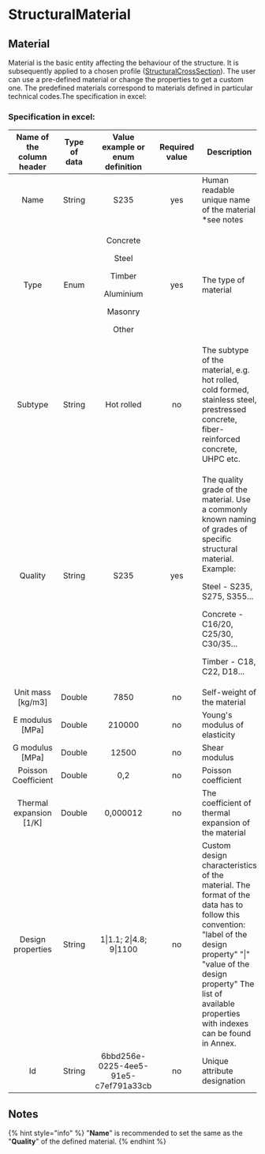 # StructuralMaterial

## Material

Material is the basic entity affecting the behaviour of the structure. It is subsequently applied to a chosen profile ([StructuralCrossSection](structuralcrosssection.md)). The user can use a pre-defined material or change the properties to get a custom one. The predefined materials correspond to materials defined in particular technical codes.The specification in excel:

### Specification in excel:

| **Name of the column header** | **Type of data** |                                          **Value example or enum definition**                                         | **Required value** | **Description**                                                                                                                                                                                                                              |
| :---------------------------: | :--------------: | :-------------------------------------------------------------------------------------------------------------------: | :----------------: | -------------------------------------------------------------------------------------------------------------------------------------------------------------------------------------------------------------------------------------------- |
|              Name             |      String      |                                                          S235                                                         |         yes        | Human readable unique name of the material \*see notes                                                                                                                                                                                       |
|              Type             |       Enum       | <p>Concrete</p><p></p><p>Steel</p><p></p><p>Timber</p><p></p><p>Aluminium</p><p></p><p>Masonry</p><p></p><p>Other</p> |         yes        | The type of material                                                                                                                                                                                                                         |
|            Subtype            |      String      |                                                       Hot rolled                                                      |         no         | The subtype of the material, e.g. hot rolled, cold formed, stainless steel, prestressed concrete, fiber-reinforced concrete, UHPC etc.                                                                                                       |
|            Quality            |      String      |                                                          S235                                                         |         yes        | <p>The quality grade of the material. Use a commonly known naming of grades of specific structural material. Example:</p><p>Steel - S235, S275, S355...</p><p>Concrete - C16/20, C25/30, C30/35...</p><p>Timber - C18, C22, D18...</p>       |
|       Unit mass \[kg/m3]      |      Double      |                                                          7850                                                         |         no         | Self-weight of the material                                                                                                                                                                                                                  |
|        E modulus \[MPa]       |      Double      |                                                         210000                                                        |         no         | Young's modulus of elasticity                                                                                                                                                                                                                |
|        G modulus \[MPa]       |      Double      |                                                         12500                                                         |         no         | Shear modulus                                                                                                                                                                                                                                |
|      Poisson Coefficient      |      Double      |                                                          0,2                                                          |         no         | Poisson coefficient                                                                                                                                                                                                                          |
|    Thermal expansion \[1/K]   |      Double      |                                                        0,000012                                                       |         no         | The coefficient of thermal expansion of the material                                                                                                                                                                                         |
|       Design properties       |      String      |                                                1\|1.1; 2\|4.8; 9\|1100                                                |         no         | Custom design characteristics of the material. The format of the data has to follow this convention: "label of the design property" "\|" "value of the design property" The list of available properties with indexes can be found in Annex. |
|               Id              |      String      |                                          6bbd256e-0225-4ee5-91e5-c7ef791a33cb                                         |         no         | Unique attribute designation                                                                                                                                                                                                                 |

## Notes

{% hint style="info" %}
"**Name**" is recommended to set the same as the "**Quality**" of the defined material.
{% endhint %}
